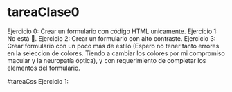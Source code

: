 # tareaClase0
 Ejercicio 0: Crear un formulario con código HTML unicamente.
 Ejercicio 1: No está 🤭.
 Ejercicio 2: Crear un formulario con alto contraste. 
 Ejercicio 3: Crear formulario con un poco más de estilo (Espero no tener tanto errores en la seleccion de colores. Tiendo a cambiar los colores por mi compromiso macular y la neuropatía óptica), y con requerimiento de completar los elementos del formulario.

 #tareaCss
 Ejercicio 1: 

